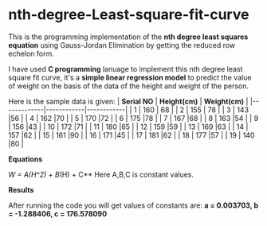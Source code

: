 # nth-degree-Least-square-fit-curve
This is the programming implementation of the **nth degree least squares equation** using Gauss-Jordan Elimination by getting the reduced row echelon form.

I have used **C programming** lanuage to implement this nth degree least square fit curve, it's a **simple linear regression model** to predict the value of weight on the basis of the data of the height and weight of the person.

Here is the sample data is given:
| __Serial NO__ | __Height(cm)__ | __Weight(cm)__ |
|-------------|------------|------------|
| 1         | 160     | 68      |
| 2         | 155 | 78     |
| 3 | 143 |56 |
| 4 | 162 |70  |
| 5 | 170 |72 | 
| 6 | 175 |78 |
| 7 | 167 |68 |
| 8 | 163 |54 |
| 9 | 156 |43 |
| 10 | 172 |71 |
| 11 | 180 |65 |
| 12 | 159 |59 |
| 13 | 169 |63 |
| 14 | 157 |62 |
| 15 | 161 |90 |
| 16 | 171 |45 |
| 17 | 181 |62 |
| 18 | 177 |57 |
| 19 | 140 |80 |

**Equations**

**W = A*(H^2) + B*(H) + C**
Here A,B,C is constant values.

**Results**

After running the code you will get values of constants are: **a = 0.003703, b = -1.288406, c = 176.578090**


